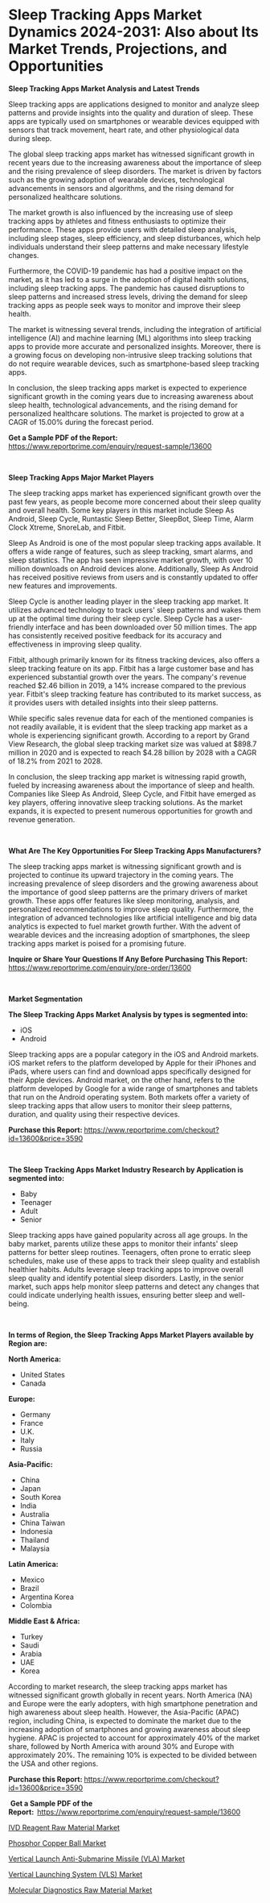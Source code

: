 <p><h1>Sleep Tracking Apps Market Dynamics 2024-2031: Also about Its Market Trends, Projections, and Opportunities</h1></p><p><strong>Sleep Tracking Apps Market Analysis and Latest Trends</strong></p>
<p><p>Sleep tracking apps are applications designed to monitor and analyze sleep patterns and provide insights into the quality and duration of sleep. These apps are typically used on smartphones or wearable devices equipped with sensors that track movement, heart rate, and other physiological data during sleep.</p><p>The global sleep tracking apps market has witnessed significant growth in recent years due to the increasing awareness about the importance of sleep and the rising prevalence of sleep disorders. The market is driven by factors such as the growing adoption of wearable devices, technological advancements in sensors and algorithms, and the rising demand for personalized healthcare solutions.</p><p>The market growth is also influenced by the increasing use of sleep tracking apps by athletes and fitness enthusiasts to optimize their performance. These apps provide users with detailed sleep analysis, including sleep stages, sleep efficiency, and sleep disturbances, which help individuals understand their sleep patterns and make necessary lifestyle changes.</p><p>Furthermore, the COVID-19 pandemic has had a positive impact on the market, as it has led to a surge in the adoption of digital health solutions, including sleep tracking apps. The pandemic has caused disruptions to sleep patterns and increased stress levels, driving the demand for sleep tracking apps as people seek ways to monitor and improve their sleep health.</p><p>The market is witnessing several trends, including the integration of artificial intelligence (AI) and machine learning (ML) algorithms into sleep tracking apps to provide more accurate and personalized insights. Moreover, there is a growing focus on developing non-intrusive sleep tracking solutions that do not require wearable devices, such as smartphone-based sleep tracking apps.</p><p>In conclusion, the sleep tracking apps market is expected to experience significant growth in the coming years due to increasing awareness about sleep health, technological advancements, and the rising demand for personalized healthcare solutions. The market is projected to grow at a CAGR of 15.00% during the forecast period.</p></p>
<p><strong>Get a Sample PDF of the Report:&nbsp;</strong> <a href="https://www.reportprime.com/enquiry/request-sample/13600">https://www.reportprime.com/enquiry/request-sample/13600</a></p>
<p>&nbsp;</p>
<p><strong>Sleep Tracking Apps Major Market Players</strong></p>
<p><p>The sleep tracking apps market has experienced significant growth over the past few years, as people become more concerned about their sleep quality and overall health. Some key players in this market include Sleep As Android, Sleep Cycle, Runtastic Sleep Better, SleepBot, Sleep Time, Alarm Clock Xtreme, SnoreLab, and Fitbit.</p><p>Sleep As Android is one of the most popular sleep tracking apps available. It offers a wide range of features, such as sleep tracking, smart alarms, and sleep statistics. The app has seen impressive market growth, with over 10 million downloads on Android devices alone. Additionally, Sleep As Android has received positive reviews from users and is constantly updated to offer new features and improvements.</p><p>Sleep Cycle is another leading player in the sleep tracking app market. It utilizes advanced technology to track users' sleep patterns and wakes them up at the optimal time during their sleep cycle. Sleep Cycle has a user-friendly interface and has been downloaded over 50 million times. The app has consistently received positive feedback for its accuracy and effectiveness in improving sleep quality.</p><p>Fitbit, although primarily known for its fitness tracking devices, also offers a sleep tracking feature on its app. Fitbit has a large customer base and has experienced substantial growth over the years. The company's revenue reached $2.46 billion in 2019, a 14% increase compared to the previous year. Fitbit's sleep tracking feature has contributed to its market success, as it provides users with detailed insights into their sleep patterns.</p><p>While specific sales revenue data for each of the mentioned companies is not readily available, it is evident that the sleep tracking app market as a whole is experiencing significant growth. According to a report by Grand View Research, the global sleep tracking market size was valued at $898.7 million in 2020 and is expected to reach $4.28 billion by 2028 with a CAGR of 18.2% from 2021 to 2028.</p><p>In conclusion, the sleep tracking app market is witnessing rapid growth, fueled by increasing awareness about the importance of sleep and health. Companies like Sleep As Android, Sleep Cycle, and Fitbit have emerged as key players, offering innovative sleep tracking solutions. As the market expands, it is expected to present numerous opportunities for growth and revenue generation.</p></p>
<p>&nbsp;</p>
<p><strong>What Are The Key Opportunities For Sleep Tracking Apps Manufacturers?</strong></p>
<p><p>The sleep tracking apps market is witnessing significant growth and is projected to continue its upward trajectory in the coming years. The increasing prevalence of sleep disorders and the growing awareness about the importance of good sleep patterns are the primary drivers of market growth. These apps offer features like sleep monitoring, analysis, and personalized recommendations to improve sleep quality. Furthermore, the integration of advanced technologies like artificial intelligence and big data analytics is expected to fuel market growth further. With the advent of wearable devices and the increasing adoption of smartphones, the sleep tracking apps market is poised for a promising future.</p></p>
<p><strong>Inquire or Share Your Questions If Any Before Purchasing This Report:</strong> <a href="https://www.reportprime.com/enquiry/pre-order/13600">https://www.reportprime.com/enquiry/pre-order/13600</a></p>
<p>&nbsp;</p>
<p><strong>Market Segmentation</strong></p>
<p><strong>The Sleep Tracking Apps Market Analysis by types is segmented into:</strong></p>
<p><ul><li>iOS</li><li>Android</li></ul></p>
<p><p>Sleep tracking apps are a popular category in the iOS and Android markets. iOS market refers to the platform developed by Apple for their iPhones and iPads, where users can find and download apps specifically designed for their Apple devices. Android market, on the other hand, refers to the platform developed by Google for a wide range of smartphones and tablets that run on the Android operating system. Both markets offer a variety of sleep tracking apps that allow users to monitor their sleep patterns, duration, and quality using their respective devices.</p></p>
<p><strong>Purchase this Report:&nbsp;</strong><a href="https://www.reportprime.com/checkout?id=13600&price=3590">https://www.reportprime.com/checkout?id=13600&price=3590</a></p>
<p>&nbsp;</p>
<p><strong>The Sleep Tracking Apps Market Industry Research by Application is segmented into:</strong></p>
<p><ul><li>Baby</li><li>Teenager</li><li>Adult</li><li>Senior</li></ul></p>
<p><p>Sleep tracking apps have gained popularity across all age groups. In the baby market, parents utilize these apps to monitor their infants' sleep patterns for better sleep routines. Teenagers, often prone to erratic sleep schedules, make use of these apps to track their sleep quality and establish healthier habits. Adults leverage sleep tracking apps to improve overall sleep quality and identify potential sleep disorders. Lastly, in the senior market, such apps help monitor sleep patterns and detect any changes that could indicate underlying health issues, ensuring better sleep and well-being.</p></p>
<p>&nbsp;</p>
<p><strong>In terms of Region, the Sleep Tracking Apps Market Players available by Region are:</strong></p>
<p>
    <p> <strong> North America: </strong>
        <ul>
            <li>United States</li>
            <li>Canada</li>
        </ul>
        </p> 
    <p> <strong> Europe: </strong>
        <ul>
            <li>Germany</li>
            <li>France</li>
            <li>U.K.</li>
            <li>Italy</li>
            <li>Russia</li>
        </ul>
        </p> 
    <p> <strong> Asia-Pacific: </strong>
        <ul>
            <li>China</li>
            <li>Japan</li>
            <li>South Korea</li>
            <li>India</li>
            <li>Australia</li>
            <li>China Taiwan</li>
            <li>Indonesia</li>
            <li>Thailand</li>
            <li>Malaysia</li>
        </ul>
        </p> 
    <p> <strong> Latin America: </strong>
        <ul>
            <li>Mexico</li>
            <li>Brazil</li>
            <li>Argentina Korea</li>
            <li>Colombia</li>
        </ul>
        </p> 
    <p> <strong> Middle East & Africa: </strong>
        <ul>
            <li>Turkey</li>
            <li>Saudi</li>
            <li>Arabia</li>
            <li>UAE</li>
            <li>Korea</li>
        </ul>
    </p>
    </p>
<p><p>According to market research, the sleep tracking apps market has witnessed significant growth globally in recent years. North America (NA) and Europe were the early adopters, with high smartphone penetration and high awareness about sleep health. However, the Asia-Pacific (APAC) region, including China, is expected to dominate the market due to the increasing adoption of smartphones and growing awareness about sleep hygiene. APAC is projected to account for approximately 40% of the market share, followed by North America with around 30% and Europe with approximately 20%. The remaining 10% is expected to be divided between the USA and other regions.</p></p>
<p><strong>Purchase this Report: </strong><a href="https://www.reportprime.com/checkout?id=13600&price=3590">https://www.reportprime.com/checkout?id=13600&price=3590</a></p>
<p>&nbsp;<strong>Get a Sample PDF of the Report:&nbsp;&nbsp;</strong><a href="https://www.reportprime.com/enquiry/request-sample/13600">https://www.reportprime.com/enquiry/request-sample/13600</a></p>
<p><strong></strong></p>
<p><p><a href="https://www.linkedin.com/pulse/ivd-reagent-raw-material-market-dynamics-2024-2031-also-lrk4e?trackingId=eUqM0MipSquptf3EgsGQxA%3D%3D">IVD Reagent Raw Material Market</a></p><p><a href="https://www.linkedin.com/pulse/phosphor-copper-ball-market-provides-comprehensive-analysis-i1zse?trackingId=KRyEJ47tTxqKbDjx4ytAlg%3D%3D">Phosphor Copper Ball Market</a></p><p><a href="https://medium.com/@darrensipes2023/vertical-launch-anti-submarine-missile-vla-market-competitive-analysis-market-trends-and-4ba2f9a8fc41">Vertical Launch Anti-Submarine Missile (VLA) Market</a></p><p><a href="https://medium.com/@darrensipes2023/decoding-vertical-launching-system-vls-market-metrics-market-share-trends-and-growth-patterns-d6e6705237ea">Vertical Launching System (VLS) Market</a></p><p><a href="https://www.linkedin.com/pulse/global-molecular-diagnostics-raw-material-market-types-applications-vd9ae?trackingId=spfpMdm2TNutrVcIYlb%2BSA%3D%3D">Molecular Diagnostics Raw Material Market</a></p></p>